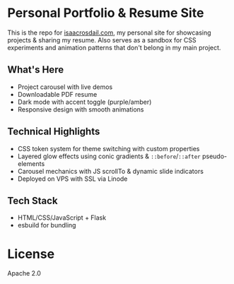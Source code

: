 
# Personal Portfolio & Resume Site
This is the repo for [isaacrosdail.com](https://isaacrosdail.com), my personal site for showcasing projects & sharing my resume.
Also serves as a sandbox for CSS experiments and animation patterns that don't belong in my main project.

## What's Here
- Project carousel with live demos
- Downloadable PDF resume
- Dark mode with accent toggle (purple/amber)
- Responsive design with smooth animations

## Technical Highlights
- CSS token system for theme switching with custom properties
- Layered glow effects using conic gradients & `::before`/`::after` pseudo-elements
- Carousel mechanics with JS scrollTo & dynamic slide indicators
- Deployed on VPS with SSL via Linode

## Tech Stack
- HTML/CSS/JavaScript + Flask
- esbuild for bundling

# License
Apache 2.0